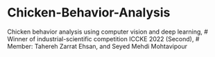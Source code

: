 # Chicken-Behavior-Analysis
Chicken behavior analysis using computer vision and deep learning,  # Winner of industrial-scientific competition ICCKE 2022 (Second), # Member:  Tahereh Zarrat Ehsan, and Seyed Mehdi Mohtavipour
